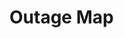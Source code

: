 # Outage Map

<div id="map"></div>

<script type="text/javascript">
    var mymap = L.map('map').setView([51.505, -0.09], 13);

    L.tileLayer('https://api.mapbox.com/styles/v1/{id}/tiles/{z}/{x}/{y}?access_token={accessToken}', {
    attribution: 'Map data &copy; <a href="https://www.openstreetmap.org/copyright">OpenStreetMap</a> contributors, Imagery © <a href="https://www.mapbox.com/">Mapbox</a>',
    maxZoom: 18,
    id: 'mapbox/streets-v11',
    tileSize: 512,
    zoomOffset: -1,
    accessToken: 'pk.eyJ1IjoiZW5lcmd5dmlzIiwiYSI6ImNrbW9waTA3MjExaHMycG16eDM1b2pudGQifQ.qVmU0EfaBJRhN0Nrf1jvow'
}).addTo(mymap);
</script>